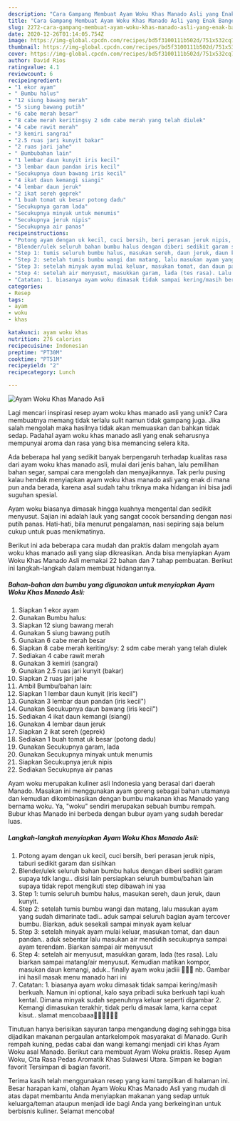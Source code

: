 ```yaml
---
description: "Cara Gampang Membuat Ayam Woku Khas Manado Asli yang Enak Banget"
title: "Cara Gampang Membuat Ayam Woku Khas Manado Asli yang Enak Banget"
slug: 2272-cara-gampang-membuat-ayam-woku-khas-manado-asli-yang-enak-banget
date: 2020-12-26T01:14:05.754Z
image: https://img-global.cpcdn.com/recipes/bd5f3100111b502d/751x532cq70/ayam-woku-khas-manado-asli-foto-resep-utama.jpg
thumbnail: https://img-global.cpcdn.com/recipes/bd5f3100111b502d/751x532cq70/ayam-woku-khas-manado-asli-foto-resep-utama.jpg
cover: https://img-global.cpcdn.com/recipes/bd5f3100111b502d/751x532cq70/ayam-woku-khas-manado-asli-foto-resep-utama.jpg
author: David Rios
ratingvalue: 4.1
reviewcount: 6
recipeingredient:
- "1 ekor ayam"
- " Bumbu halus"
- "12 siung bawang merah"
- "5 siung bawang putih"
- "6 cabe merah besar"
- "8 cabe merah keritingsy 2 sdm cabe merah yang telah diulek"
- "4 cabe rawit merah"
- "3 kemiri sangrai"
- "2.5 ruas jari kunyit bakar"
- "2 ruas jari jahe"
- " Bumbubahan lain"
- "1 lembar daun kunyit iris kecil"
- "3 lembar daun pandan iris kecil"
- "Secukupnya daun bawang iris kecil"
- "4 ikat daun kemangi siangi"
- "4 lembar daun jeruk"
- "2 ikat sereh geprek"
- "1 buah tomat uk besar potong dadu"
- "Secukupnya garam lada"
- "Secukupnya minyak untuk menumis"
- "Secukupnya jeruk nipis"
- "Secukupnya air panas"
recipeinstructions:
- "Potong ayam dengan uk kecil, cuci bersih, beri perasan jeruk nipis, taburi sedikit garam dan sisihkan"
- "Blender/ulek seluruh bahan bumbu halus dengan diberi sedikit garam supaya tdk langu.. disisi lain persiapkan seluruh bumbu/bahan lain supaya tidak repot mengikuti step dibawah ini yaa"
- "Step 1: tumis seluruh bumbu halus, masukan sereh, daun jeruk, daun kunyit."
- "Step 2: setelah tumis bumbu wangi dan matang, lalu masukan ayam yang sudah dimarinate tadi.. aduk sampai seluruh bagian ayam tercover bumbu. Biarkan, aduk sesekali sampai minyak ayam keluar"
- "Step 3: setelah minyak ayam mulai keluar, masukan tomat, dan daun pandan.. aduk sebentar lalu masukan air mendidih secukupnya sampai ayam terendam. Biarkan sampai air menyusut"
- "Step 4: setelah air menyusut, masukkan garam, lada (tes rasa). Lalu biarkan sampai matang/air menyusut. Kemudian matikan kompor, masukan daun kemangi, aduk.. finally ayam woku jadiii 🤤🤤🤤 nb. Gambar ini hasil masak menu manado hari ini"
- "Catatan: 1. biasanya ayam woku dimasak tidak sampai kering/masih berkuah. Namun ini optional, kalo saya pribadi suka berkuah tapi kuah kental. Dimana minyak sudah sepenuhnya keluar seperti digambar 2. Kemangi dimasukan terakhir, tidak perlu dimasak lama, karna cepat kisut.. slamat mencobaaa🤗🤗😊🤤🤤😉"
categories:
- Resep
tags:
- ayam
- woku
- khas

katakunci: ayam woku khas 
nutrition: 276 calories
recipecuisine: Indonesian
preptime: "PT30M"
cooktime: "PT51M"
recipeyield: "2"
recipecategory: Lunch

---
```



![Ayam Woku Khas Manado Asli](https://img-global.cpcdn.com/recipes/bd5f3100111b502d/751x532cq70/ayam-woku-khas-manado-asli-foto-resep-utama.jpg)

Lagi mencari inspirasi resep ayam woku khas manado asli yang unik? Cara membuatnya memang tidak terlalu sulit namun tidak gampang juga. Jika salah mengolah maka hasilnya tidak akan memuaskan dan bahkan tidak sedap. Padahal ayam woku khas manado asli yang enak seharusnya mempunyai aroma dan rasa yang bisa memancing selera kita.

Ada beberapa hal yang sedikit banyak berpengaruh terhadap kualitas rasa dari ayam woku khas manado asli, mulai dari jenis bahan, lalu pemilihan bahan segar, sampai cara mengolah dan menyajikannya. Tak perlu pusing kalau hendak menyiapkan ayam woku khas manado asli yang enak di mana pun anda berada, karena asal sudah tahu triknya maka hidangan ini bisa jadi suguhan spesial.

Ayam woku biasanya dimasak hingga kuahnya mengental dan sedikit menyusut. Sajian ini adalah lauk yang sangat cocok bersanding dengan nasi putih panas. Hati-hati, bila menurut pengalaman, nasi sepiring saja belum cukup untuk puas menikmatinya.


Berikut ini ada beberapa cara mudah dan praktis dalam mengolah ayam woku khas manado asli yang siap dikreasikan. Anda bisa menyiapkan Ayam Woku Khas Manado Asli memakai 22 bahan dan 7 tahap pembuatan. Berikut ini langkah-langkah dalam membuat hidangannya.

<!--inarticleads1-->

##### Bahan-bahan dan bumbu yang digunakan untuk menyiapkan Ayam Woku Khas Manado Asli:

1. Siapkan 1 ekor ayam
1. Gunakan  Bumbu halus:
1. Siapkan 12 siung bawang merah
1. Gunakan 5 siung bawang putih
1. Gunakan 6 cabe merah besar
1. Siapkan 8 cabe merah keriting/sy: 2 sdm cabe merah yang telah diulek
1. Sediakan 4 cabe rawit merah
1. Gunakan 3 kemiri (sangrai)
1. Gunakan 2.5 ruas jari kunyit (bakar)
1. Siapkan 2 ruas jari jahe
1. Ambil  Bumbu/bahan lain:
1. Siapkan 1 lembar daun kunyit (iris kecil&#34;)
1. Gunakan 3 lembar daun pandan (iris kecil&#34;)
1. Gunakan Secukupnya daun bawang (iris kecil&#34;)
1. Sediakan 4 ikat daun kemangi (siangi)
1. Gunakan 4 lembar daun jeruk
1. Siapkan 2 ikat sereh (geprek)
1. Sediakan 1 buah tomat uk besar (potong dadu)
1. Gunakan Secukupnya garam, lada
1. Gunakan Secukupnya minyak untuk menumis
1. Siapkan Secukupnya jeruk nipis
1. Sediakan Secukupnya air panas


Ayam woku merupakan kuliner asli Indonesia yang berasal dari daerah Manado. Masakan ini menggunakan ayam goreng sebagai bahan utamanya dan kemudian dikombinasikan dengan bumbu makanan khas Manado yang bernama woku. Ya, &#34;woku&#34; sendiri merupakan sebuah bumbu rempah. Bubur khas Manado ini berbeda dengan bubur ayam yang sudah beredar luas. 

<!--inarticleads2-->

##### Langkah-langkah menyiapkan Ayam Woku Khas Manado Asli:

1. Potong ayam dengan uk kecil, cuci bersih, beri perasan jeruk nipis, taburi sedikit garam dan sisihkan
1. Blender/ulek seluruh bahan bumbu halus dengan diberi sedikit garam supaya tdk langu.. disisi lain persiapkan seluruh bumbu/bahan lain supaya tidak repot mengikuti step dibawah ini yaa
1. Step 1: tumis seluruh bumbu halus, masukan sereh, daun jeruk, daun kunyit.
1. Step 2: setelah tumis bumbu wangi dan matang, lalu masukan ayam yang sudah dimarinate tadi.. aduk sampai seluruh bagian ayam tercover bumbu. Biarkan, aduk sesekali sampai minyak ayam keluar
1. Step 3: setelah minyak ayam mulai keluar, masukan tomat, dan daun pandan.. aduk sebentar lalu masukan air mendidih secukupnya sampai ayam terendam. Biarkan sampai air menyusut
1. Step 4: setelah air menyusut, masukkan garam, lada (tes rasa). Lalu biarkan sampai matang/air menyusut. Kemudian matikan kompor, masukan daun kemangi, aduk.. finally ayam woku jadiii 🤤🤤🤤 nb. Gambar ini hasil masak menu manado hari ini
1. Catatan: 1. biasanya ayam woku dimasak tidak sampai kering/masih berkuah. Namun ini optional, kalo saya pribadi suka berkuah tapi kuah kental. Dimana minyak sudah sepenuhnya keluar seperti digambar 2. Kemangi dimasukan terakhir, tidak perlu dimasak lama, karna cepat kisut.. slamat mencobaaa🤗🤗😊🤤🤤😉


Tinutuan hanya berisikan sayuran tanpa mengandung daging sehingga bisa dijadikan makanan pergaulan antarkelompok masyarakat di Manado. Gurih rempah kuning, pedas cabai dan wangi kemangi menjadi ciri khas Ayam Woku asal Manado. Berikut cara membuat Ayam Woku praktis. Resep Ayam Woku, Cita Rasa Pedas Aromatik Khas Sulawesi Utara. Simpan ke bagian favorit Tersimpan di bagian favorit. 

Terima kasih telah menggunakan resep yang kami tampilkan di halaman ini. Besar harapan kami, olahan Ayam Woku Khas Manado Asli yang mudah di atas dapat membantu Anda menyiapkan makanan yang sedap untuk keluarga/teman ataupun menjadi ide bagi Anda yang berkeinginan untuk berbisnis kuliner. Selamat mencoba!
